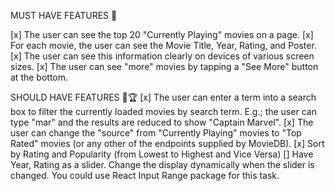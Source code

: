 MUST HAVE FEATURES 🎯

[x] The user can see the top 20 "Currently Playing" movies on a page.
[x] For each movie, the user can see the Movie Title, Year, Rating, and Poster.
[x] The user can see this information clearly on devices of various screen sizes.
[x] The user can see "more" movies by tapping a "See More" button at the bottom.

SHOULD HAVE FEATURES 🥇🏆
[x] The user can enter a term into a search box to filter the currently loaded movies by search term. E.g.; the user can type "mar" and the results are reduced to show "Captain Marvel".
[x] The user can change the "source" from "Currently Playing" movies to "Top Rated" movies (or any other of the endpoints supplied by MovieDB).
[x] Sort by Rating and Popularity (from Lowest to Highest and Vice Versa)
[] Have Year, Rating as a slider. Change the display dynamically when the slider is changed. You could use React Input Range package for this task.